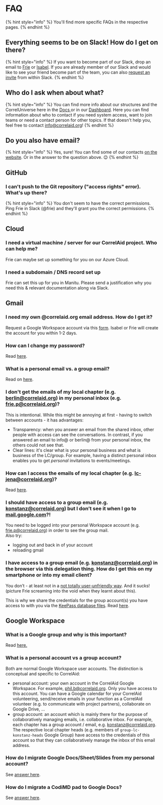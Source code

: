 # FAQ

{% hint style="info" %}
You'll find more specific FAQs in the respective pages.
{% endhint %}

## Everything seems to be on Slack! How do I get on there?

{% hint style="info" %}
If you want to become part of our Slack, drop an email to [Frie](mailto:frie.p@correlaid.org) or [Isabel](mailto:isabel.w@correlaid.org). If you are already member of our Slack and would like to see your friend become part of the team, you can also [request an invite](https://slack.com/intl/en-de/help/articles/201330256-Invite-new-members-to-your-workspace#request-an-invitation) from within Slack.
{% endhint %}

## Who do I ask when about what? &#x20;

{% hint style="info" %}
You can find more info about our structures and the CorrelUniverse here in the [Docs ](https://docs.correlaid.org/wiki/hitchhikers-guide#our-organization)or in our [Dashboard](https://app.mural.co/t/correlaid9916/m/correlaid9916/1661848927395/6d46d91c1368dd7a6b33f7832ac2e6c00188bdee?sender=uad2f4e15e4f38c1000f33089). Here you can find information about who to contact if you need system access, want to join teams or need a contact person for other topics. If that doesn't help you, feel free to contact [info@correlaid.org](mailto:info@correlaid.org)!
{% endhint %}

## Do you also have email?

{% hint style="info" %}
Yes, sure! You can find some of our contacts [on the website](https://correlaid.org/contact). Or in the answer to the question above. :wink:
{% endhint %}

## GitHub

### I can't push to the Git repository ("access rights" error). What's up there?

{% hint style="info" %}
You don't seem to have the correct permissions. Ping Frie in Slack (@frie) and they'll grant you the correct permissions.
{% endhint %}

## Cloud

### I need a virtual machine / server for our CorrelAid project. Who can help me?

Frie can maybe set up something for you on our Azure Cloud.

### I need a subdomain / DNS record set up

Frie can set this up for you in Manitu. Please send a justification why you need this & relevant documentation along via Slack.

## Gmail

### I need my own @correlaid.org email address. How do I get it?

Request a Google Workspace account via this [form](https://docs.google.com/forms/d/e/1FAIpQLScJYiZDTlo0S4N7eeRVyo7GgSHFzdiaKvBt5RJ8C5Fo\_22r0g/viewform). Isabel or Frie will create the account for you within 1-2 days.

### How can I change my password?

Read [here](https://support.google.com/accounts/answer/41078?hl=en\&co=GENIE.Platform%3DDesktop).

### What is a personal email vs. a group email?

Read on [here](infrastructure/email.md#personal-accounts-vs.-group-accounts).

### I don't get the emails of my local chapter (e.g. berlin@correlaid.org) in my personal inbox (e.g. frie.p@correlaid.org)?

This is intentional. While this might be annoying at first - having to switch between accounts - it has advantages:

* Transparency: when you answer an email from the shared inbox, other people with access can see the conversations. In contrast, if you answered an email to info@ or berlin@ from your personal inbox, the others could not see that.
* Clear lines: it's clear what is your personal business and what is business of the LC/group. For example, having a distinct personal inbox enables you to get _personal_ invitations to events/meetings.

### How can I access the emails of my local chapter (e.g. lc-jena@correlaid.org)?

Read [here](infrastructure/email.md#accessing-lc-group-emails).

### I should have access to a group email (e.g. [konstanz@correlaid.org](mailto:konstanz@correlaid.org)) but I don’t see it when I go to [mail.google.com](http://mail.google.com)?! <a href="#i-should-have-access-to-a-group-email-eg-konstanzcorrelaidorg-but-i-dont-see-it-when-i-go-to-mailgoo" id="i-should-have-access-to-a-group-email-eg-konstanzcorrelaidorg-but-i-dont-see-it-when-i-go-to-mailgoo"></a>

You need to be logged into your personal Workspace account (e.g. [frie.p@correlaid.org](mailto:frie.p@correlaid.org)) in order to see the group mail.\
Also try:

* logging out and back in of your account
* reloading gmail

### I have access to a group email (e.g. [konstanz@correlaid.org](mailto:konstanz@correlaid.org)) in the browser via this delegation thing. How do I get this on my smartphone or into my email client? <a href="#i-have-access-to-a-group-email-eg-konstanzcorrelaidorg-in-the-browser-via-this-delegation-thing-how" id="i-have-access-to-a-group-email-eg-konstanzcorrelaidorg-in-the-browser-via-this-delegation-thing-how"></a>

You don’t - at least not in a [not totally user-unfriendly way](https://support.google.com/mail/thread/80323090/how-can-i-access-my-delegated-gmail-email-on-my-mobile?hl=en). And it sucks! (picture Frie screaming into the void when they learnt about this).

This is why we share the credentials for the group account(s) you have access to with you via the [KeePass database files](https://docs.correlaid.org/wiki/infrastructure/password-management). Read [here](infrastructure/email.md#mobile).

## Google Workspace

### What is a Google group and why is this important?

Read [here](faq.md#google-workspace)[.](infrastructure/google-workspace.md#what-is-a-google-group)

### What is a personal account vs a group account?

Both are normal Google Workspace user accounts. The distinction is conceptual and specific to CorrelAid:

* personal account: your own account in the CorrelAid Google Workspace. For example, phil.b@correlaid.org. Only you have access to this account. You can have a Google calendar for your CorrelAid volunteering, send/receive emails in your function as a CorrelAid volunteer (e.g. to communicate with project partners), collaborate on Google Drive, ...
* group account: an account which is mainly there for the purpose of collaboratively managing emails, i.e. collaborative inbox. For example, each chapter has a group account / email, e.g. konstanz@correlaid.org. The respective local chapter heads (e.g. members of `group-lc-konstanz-heads` Google Group) have access to the credentials of this account so that they can collaboratively manage the inbox of this email address.

### How do I migrate Google Docs/Sheet/Slides from my personal account?

See [answer here](infrastructure/google-workspace.md#how-do-i-migrate-google-docs-sheet-slides-from-my-personal-account).

### How do I migrate a CodiMD pad to Google Docs?

See [answer here](infrastructure/google-workspace.md#how-do-i-migrate-a-codimd-pad).
